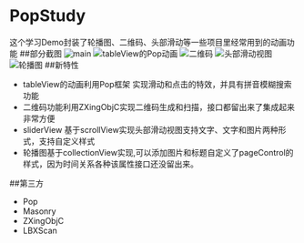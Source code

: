 # PopStudy
这个学习Demo封装了轮播图、二维码、头部滑动等一些项目里经常用到的动画功能
##部分截图
![main](https://github.com/iosyaowei/PopStudy/blob/master/Screenshots/Simulator%20Screen%20Shot%202016年8月8日%20下午6.28.40.png)
![tableView的Pop动画](https://github.com/iosyaowei/PopStudy/blob/master/Screenshots/Simulator%20Screen%20Shot%202016年8月8日%20下午6.29.12.png)
![二维码](https://github.com/iosyaowei/PopStudy/blob/master/Screenshots/Simulator%20Screen%20Shot%202016年8月8日%20下午6.29.38.png)
![头部滑动视图](https://github.com/iosyaowei/PopStudy/blob/master/Screenshots/Simulator%20Screen%20Shot%202016年8月8日%20下午6.29.51.png)
![轮播图](https://github.com/iosyaowei/PopStudy/blob/master/Screenshots/Simulator%20Screen%20Shot%202016年8月8日%20下午6.29.58.png)
##新特性
- tableView的动画利用Pop框架 实现滑动和点击的特效，并具有拼音模糊搜索功能
- 二维码功能利用ZXingObjC实现二维码生成和扫描，接口都留出来了集成起来非常方便
- sliderView 基于scrollView实现头部滑动视图支持文字、文字和图片两种形式，支持自定义样式
- 轮播图基于collectionView实现,可以添加图片和标题自定义了pageControl的样式，因为时间关系各种该属性接口还没留出来。

##第三方
- Pop
- Masonry
- ZXingObjC
- LBXScan
